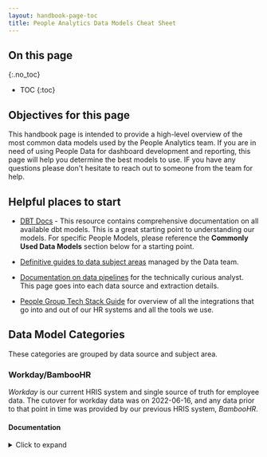 ```yaml
---
layout: handbook-page-toc
title: People Analytics Data Models Cheat Sheet
---
```


## On this page
{:.no_toc}

- TOC
{:toc}
## Objectives for this page

This handbook page is intended to provide a high-level overview of the most common data models used by the People Analytics team. If you are in need of using People Data for dashboard development and reporting, this page will help you determine the best models to use. IF you have any questions please don't hesitate to reach out to someone from the team for help.

## Helpful places to start

* [DBT Docs](https://dbt.gitlabdata.com/#!/overview) - This resource contains comprehensive documentation on all available dbt models. This is a great starting point to understanding our models. For specific People Models, please reference the **Commonly Used Data Models** section below for a starting point.

* [Definitive guides to data subject areas](https://about.gitlab.com/handbook/business-technology/data-team/data-catalog/#definitive-guides) managed by the Data team. 

* [Documentation on data pipelines](https://about.gitlab.com/handbook/business-technology/data-team/platform/pipelines/) for the technically curious analyst. This page goes into each data source and extraction details.

* [People Group Tech Stack Guide](https://about.gitlab.com/handbook/people-group/workday/tech-stack-guide-workday/) for overview of all the integrations that go into and out of our HR systems and all the tools we use.

## Data Model Categories

These categories are grouped by data source and subject area.

### Workday/BambooHR

_Workday_ is our current HRIS system and single source of truth for employee data. The cutover for workday data was on 2022-06-16, and any data prior to that point in time was provided by our previous HRIS system, _BambooHR_.
 

#### Documentation


<details markdown="1"><summary>Click to expand</summary>

* [Workday Overview](https://about.gitlab.com/handbook/people-group/workday/workday-guide/)



#### Commonly Used Data Models


<details markdown="1"><summary>Click to expand</summary>

| Database | Schema | Table Name | Data Grain | Description | Notes |
| --- | --- | --- | --- | --- | --- |
| prod | legacy | [employee_directory_analysis](https://dbt.gitlabdata.com/#!/model/model.gitlab_snowflake.employee_directory_analysis) | `employee_id` by `date_actual` | Gives the current state of the employees at GitLab at any point of time. This is the model to use for headcount, team size, or any people-related analysis for employees. This has current and past employees, as well as their department, division, and cost center and hire/termination dates. | |
| prod | legacy | [bamboohr_rpt_headcount_aggregation](https://dbt.gitlabdata.com/#!/model/model.gitlab_snowflake.bamboohr_rpt_headcount_aggregation) | `department`, `division`, `eeoc_value` | This report creates out a headcount report from the bamboohr_headcount_intermediate to be used for Sisense dashboards for each month. | The division reporting is based on current division used. |
| prep | sensitive | [employee_directory_intermediate](https://dbt.gitlabdata.com/#!/model/model.gitlab_snowflake.employee_directory_intermediate) | `employee_id` by `date_actual` | INCLUDES SENSITIVE INFORMATION. The master collection of all info about GitLab employees for their latest position. | |
| prep | sensitive | [bamboohr_employment_status_xf](https://dbt.gitlabdata.com/#!/model/model.gitlab_snowflake.bamboohr_employment_status_xf) | `employee_id` by `valid_from_date` | This model provides a transaction record of an employee's status changes (i.e. active, leave, termed). It helps identify when an employee is re-hired, and provides termination type | |
| prep | sensitive | [bamboohr_promotions_xf](https://dbt.gitlabdata.com/#!/model/model.gitlab_snowflake.bamboohr_promotions_xf) | `employee_id` by `promotion_date` and `compensation_sequence` | This model identifies all individuals that were promoted and the compensation change associated to the promotion. The total compensation change is equal to the change in compensation (from bamboohr_compensation model) times the pay frequency and currency conversion at time of promotion + change in OTE(USD) at time of promotion. In the case the team member is hourly, we use the bamboohr_currency_conversion table. | |
| prep | sensitive | [bamboohr_id_employee_number_mapping](https://dbt.gitlabdata.com/#!/model/model.gitlab_snowflake.bamboohr_id_employee_number_mapping) | `employee_id` | This model is the canonical source mapping bamboo employee numbers with employee IDs. It includes all employees for all time. The model also captures demographic information, and removes test accounts. | |
| prep | sensitive | [bamboohr_separations](https://dbt.gitlabdata.com/#!/model/model.gitlab_snowflake.bamboohr_separations) | `employee_id` | Provides a report of all separated team members. | |
| prep | sensitive | [workday_terminations](https://dbt.gitlabdata.com/#!/model/model.gitlab_snowflake.workday_terminations) | `employee_id` | Provides the termination reason, and exit impact to allow the People Analytics team to accurately report on termination data | |
| prep | workday | [blended_directory_source](https://dbt.gitlabdata.com/#!/model/model.gitlab_snowflake.blended_directory_source) | `employee_id` by `uploaded_at` and `source_system` | Daily upload of employee data used for downstream models. | Helpful source for auditing any data issues in Snowflake |

</details>


### Greenhouse

_Greenhouse_ is GitLab's ATS (Applicant Tracking System) and will contain information relating to Talent Acquisition including candidates, applications, requisitions, interviews, and offers.

#### Documentation


<details markdown="1"><summary>Click to expand</summary>

* [Greenhouse Overview](https://about.gitlab.com/handbook/hiring/greenhouse/)


</details>


#### Commonly Used Data Models


<details markdown="1"><summary>Click to expand</summary>

| Database | Schema | Table Name | Data Grain | Description | Notes |
| --- | --- | --- | --- | --- | --- |
| prod | workspace_people | [rpt_hires](https://dbt.gitlabdata.com/#!/model/model.gitlab_snowflake.rpt_hires) | `application_id` | This is a report specifically for talent acquisition and counts accepted offers as hires. |  |
| prep | greenhouse | [greenhouse_application_stages_source](https://dbt.gitlabdata.com/#!/model/model.gitlab_snowflake.greenhouse_application_stages_source) | `application_id` by `stage_id` and `stage_entered_on` | This table is Historical activity of all stages an application can be in Each row represents a stage that an application can be in, and the timestamp that the application entered and exited the stage Things to note: This table contains a row for each stage that an application can be in (taken from the job that the application is on). Thus, there may be rows for stages that an application has yet to reach, or will not reach (if the application was rejected). |  |
| prep | sensitive | [greenhouse_recruiting_xf](https://dbt.gitlabdata.com/#!/model/model.gitlab_snowflake.greenhouse_recruiting_xf) | `application_id` | This is shows all applications submitted and ties in offer data, greenhouse department (the associated division), and source data to be in 1 place. |  |

</details>

